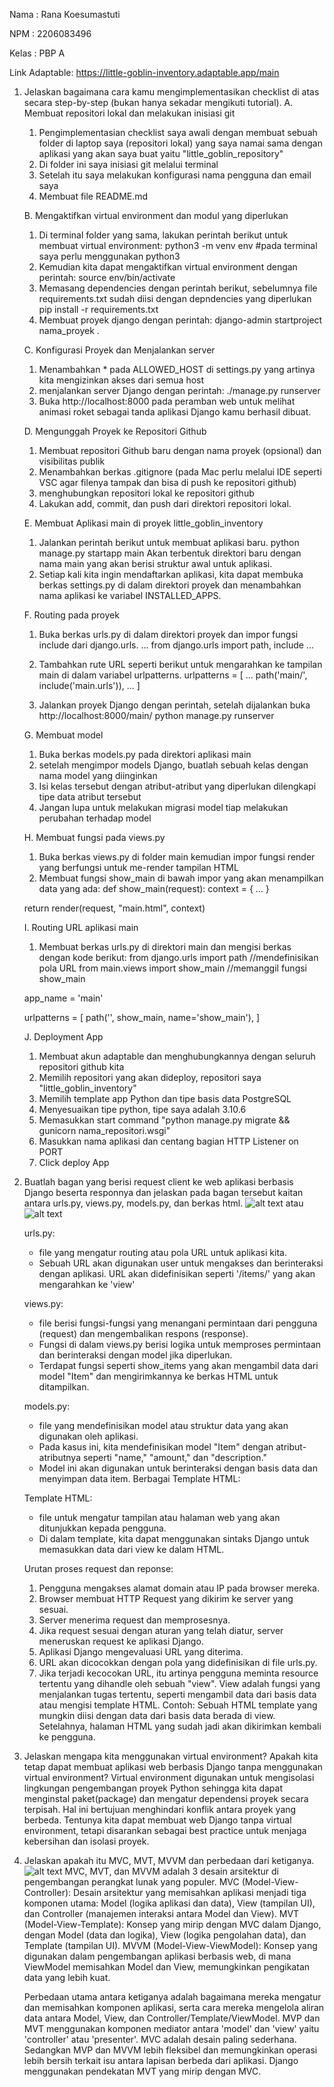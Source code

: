 Nama    : Rana Koesumastuti

NPM     : 2206083496

Kelas   : PBP A

Link Adaptable: https://little-goblin-inventory.adaptable.app/main

1. Jelaskan bagaimana cara kamu mengimplementasikan checklist di atas secara step-by-step (bukan hanya sekadar mengikuti tutorial).
    A. Membuat repositori lokal dan melakukan inisiasi git
    1. Pengimplementasian checklist saya awali dengan membuat sebuah folder di laptop saya (repositori lokal) yang saya namai sama dengan aplikasi yang akan saya buat yaitu "little_goblin_repository"
    2. Di folder ini saya inisiasi git melalui terminal 
    3. Setelah itu saya melakukan konfigurasi nama pengguna dan email saya 
    4. Membuat file README.md 
    
    B. Mengaktifkan virtual environment dan modul yang diperlukan
    1. Di terminal folder yang sama, lakukan perintah berikut untuk membuat virtual environment:
        python3 -m venv env #pada terminal saya perlu menggunakan python3
    2. Kemudian kita dapat mengaktifkan virtual environment dengan perintah:
        source env/bin/activate
    3. Memasang dependencies dengan perintah berikut, sebelumnya file requirements.txt sudah diisi dengan depndencies yang diperlukan
        pip install -r requirements.txt
    4. Membuat proyek django dengan perintah:
        django-admin startproject nama_proyek .
    
    C. Konfigurasi Proyek dan Menjalankan server
    1. Menambahkan * pada ALLOWED_HOST di settings.py yang artinya kita mengizinkan akses dari semua host
    2. menjalankan server Django dengan perintah:
        ./manage.py runserver
    3. Buka http://localhost:8000 pada peramban web untuk melihat animasi roket sebagai tanda aplikasi Django kamu berhasil dibuat.

    D. Mengunggah Proyek ke Repositori Github
    1. Membuat repositori Github baru dengan nama proyek (opsional) dan visibilitas publik 
    2. Menambahkan berkas .gitignore (pada Mac perlu melalui IDE seperti VSC agar filenya tampak dan bisa di push ke repositori github)
    3. menghubungkan repositori lokal ke repositori github
    4. Lakukan add, commit, dan push dari direktori repositori lokal.

    E. Membuat Aplikasi main di proyek little_goblin_inventory
    1. Jalankan perintah berikut untuk membuat aplikasi baru.
        python manage.py startapp main
        Akan terbentuk direktori baru dengan nama main yang akan berisi struktur awal untuk aplikasi.
    2. Setiap kali kita ingin mendaftarkan aplikasi, kita dapat membuka berkas settings.py di dalam direktori proyek dan menambahkan    nama aplikasi ke variabel INSTALLED_APPS.

    F. Routing pada proyek
    1. Buka berkas urls.py di dalam direktori proyek dan impor fungsi include dari django.urls.
        ...
        from django.urls import path, include
        ...

    2. Tambahkan rute URL seperti berikut untuk mengarahkan ke tampilan main di dalam variabel urlpatterns.
        urlpatterns = [
            ...
            path('main/', include('main.urls')),
            ...
        ]
    3. Jalankan proyek Django dengan perintah, setelah dijalankan buka http://localhost:8000/main/
        python manage.py runserver
    
    G. Membuat model
    1. Buka berkas models.py pada direktori aplikasi main
    2. setelah mengimpor models Django, buatlah sebuah kelas dengan nama model yang diinginkan
    3. Isi kelas tersebut dengan atribut-atribut yang diperlukan dilengkapi tipe data atribut tersebut
    4. Jangan lupa untuk melakukan migrasi model tiap melakukan perubahan terhadap model

    H. Membuat fungsi pada views.py
    1. Buka berkas views.py di folder main kemudian impor fungsi render yang berfungsi untuk me-render tampilan HTML 
    2. Membuat fungsi show_main di bawah impor yang akan menampilkan data yang ada:
    def show_main(request):
    context = {
        ...
    }

    return render(request, "main.html", context)

    I. Routing URL aplikasi main
    1. Membuat berkas urls.py di direktori main dan mengisi berkas dengan kode berikut: 
    from django.urls import path //mendefinisikan pola URL
    from main.views import show_main //memanggil fungsi show_main

    app_name = 'main'

    urlpatterns = [
        path('', show_main, name='show_main'),
    ]
    
    J. Deployment App
    1. Membuat akun adaptable dan menghubungkannya dengan seluruh repositori github kita
    2. Memilih repositori yang akan dideploy, repositori saya "little_goblin_inventory"
    3. Memilih template app Python dan tipe basis data PostgreSQL
    4. Menyesuaikan tipe python, tipe saya adalah 3.10.6 
    5. Memasukkan start command "python manage.py migrate && gunicorn nama_repositori.wsgi"
    6. Masukkan nama aplikasi dan centang bagian HTTP Listener on PORT
    7. Click deploy App




2. Buatlah bagan yang berisi request client ke web aplikasi berbasis Django beserta responnya dan jelaskan pada bagan tersebut kaitan antara urls.py, views.py, models.py, dan berkas html.
    ![alt text](/Users/ranakoesumastuti/Documents/little_goblin_inventory/IMG_2134.jpg)
    atau
    ![alt text](https://www.tutorialandexample.com/wp-content/uploads/2020/01/Life-Cycle-of-Django.png)

    urls.py:
    - file yang mengatur routing atau pola URL untuk aplikasi kita.
    - Sebuah URL akan digunakan user untuk mengakses dan berinteraksi dengan aplikasi. URL akan didefinisikan seperti '/items/' yang akan mengarahkan ke 'view'
    
    views.py:   
    - file berisi fungsi-fungsi yang menangani permintaan dari pengguna (request) dan mengembalikan respons (response).
    - Fungsi di dalam views.py berisi logika untuk memproses permintaan dan berinteraksi dengan model jika diperlukan.
    - Terdapat fungsi seperti show_items yang akan mengambil data dari model "Item" dan mengirimkannya ke berkas HTML untuk ditampilkan.

    models.py:
    - file yang mendefinisikan model atau struktur data yang akan digunakan oleh aplikasi.
    - Pada kasus ini, kita mendefinisikan model "Item" dengan atribut-atributnya seperti "name," "amount," dan "description."
    - Model ini akan digunakan untuk berinteraksi dengan basis data dan menyimpan data item.
    Berbagai Template HTML:

    Template HTML: 
    - file untuk mengatur tampilan atau halaman web yang akan ditunjukkan kepada pengguna.
    - Di dalam template, kita dapat menggunakan sintaks Django untuk memasukkan data dari view ke dalam HTML.

    Urutan proses request dan reponse:
    1. Pengguna mengakses alamat domain atau IP pada browser mereka.
    2. Browser membuat HTTP Request yang dikirim ke server yang sesuai.
    3. Server menerima request dan memprosesnya.
    4. Jika request sesuai dengan aturan yang telah diatur, server meneruskan request ke aplikasi Django.
    5. Aplikasi Django mengevaluasi URL yang diterima.
    6. URL akan dicocokkan dengan pola yang didefinisikan di file urls.py.
    7. Jika terjadi kecocokan URL, itu artinya pengguna meminta resource tertentu yang dihandle oleh sebuah "view".
        View adalah fungsi yang menjalankan tugas tertentu, seperti mengambil data dari basis data atau mengisi template HTML.
    Contoh: Sebuah HTML template yang mungkin diisi dengan data dari basis data berada di view. Setelahnya, halaman HTML yang sudah jadi akan dikirimkan kembali ke pengguna.

3. Jelaskan mengapa kita menggunakan virtual environment? Apakah kita tetap dapat membuat aplikasi web berbasis Django tanpa menggunakan virtual environment?
    Virtual environment digunakan untuk mengisolasi lingkungan pengembangan proyek Python sehingga kita dapat menginstal paket(package) dan mengatur dependensi proyek secara terpisah. Hal ini bertujuan menghindari konflik antara proyek yang berbeda. Tentunya kita dapat membuat web Django tanpa virtual environment, tetapi disarankan sebagai best practice untuk menjaga kebersihan dan isolasi proyek.

4. Jelaskan apakah itu MVC, MVT, MVVM dan perbedaan dari ketiganya.
   ![alt text](https://miro.medium.com/v2/resize:fit:1400/1*sIwF6PKHDQl59SdKOYbsPA.jpeg)
    MVC, MVT, dan MVVM adalah 3 desain arsitektur di pengembangan perangkat lunak yang populer.
    MVC (Model-View-Controller): Desain arsitektur yang memisahkan aplikasi menjadi tiga komponen utama: Model (logika aplikasi dan data), View (tampilan UI), dan Controller (manajemen interaksi antara Model dan View).
    MVT (Model-View-Template): Konsep yang mirip dengan MVC dalam Django, dengan Model (data dan logika), View (logika pengolahan data), dan Template (tampilan UI).
    MVVM (Model-View-ViewModel): Konsep yang digunakan dalam pengembangan aplikasi berbasis web, di mana ViewModel memisahkan Model dan View, memungkinkan pengikatan data yang lebih kuat.

    Perbedaan utama antara ketiganya adalah bagaimana mereka mengatur dan memisahkan komponen aplikasi, serta cara mereka mengelola aliran data antara Model, View, dan Controller/Template/ViewModel. MVP dan MVT menggunakan komponen mediator antara 'model' dan 'view' yaitu 'controller' atau 'presenter'. MVC adalah desain paling sederhana. Sedangkan MVP dan MVVM lebih fleksibel dan memungkinkan operasi lebih bersih terkait isu antara lapisan berbeda dari aplikasi. Django menggunakan pendekatan MVT yang mirip dengan MVC.